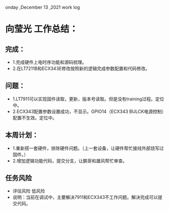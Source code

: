 onday ,December 13 ,2021  work log

# 向莹光 工作总结：
## 完成：
- 1.完成硬件上电时序功能和源码梳理。  
- 2.在LT7211B和ECX343E修改按照新的逻辑完成参数配置和代码修改。
## 问题：
- 1.LT7911可以实现固件读取，更新，版本号读取。但是没有training过程。定位中。
- 2.ECX343配置参数设置成功，不显示。GPIO14（ECX343 BULCK电源控制）配置不生效。定位中。
## 本周计划：
- 1.重新搭一套硬件，排除硬件问题。（上一套设备，让硬件帮忙接线外部烧写过固件。）
- 2.增加逻辑功能代码，提交分支，让鹏哥和雄风帮忙审查。
## 任务风险
- 评估风险 低风险
- 说明：当前在调试中，主要解决7911和ECX343不工作问题。解决完成可以提交代码。

